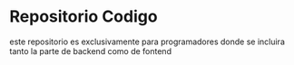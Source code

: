 # Repositorio Codigo
 este repositorio es exclusivamente para programadores donde se incluira tanto la parte de backend como de fontend

